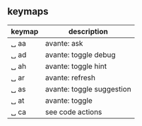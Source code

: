 ## keymaps
| keymap | description |
|--------|-------------|
| ␣ aa | avante: ask |
| ␣ ad | avante: toggle debug |
| ␣ ah | avante: toggle hint |
| ␣ ar | avante: refresh |
| ␣ as | avante: toggle suggestion |
| ␣ at | avante: toggle |
| ␣ ca | see code actions |
